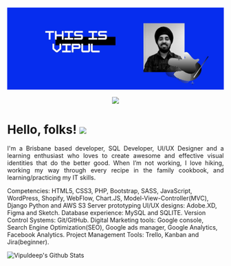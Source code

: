 [![Social banner for Vipuldeep](https://github.com/Vipuldeep/Vipuldeep/blob/master/assest/thisisvipul.jpg)](https://thisisvipul.com)

<!--
**Vipuldeep/Vipuldeep** is a ✨ _special_ ✨ repository because its `README.md` (this file) appears on your GitHub profile.
-->

<p align='center'>
<a href="https://www.linkedin.com/in/vipuldeepsinghgulati/"><img height="30" src="https://github.com/stephenajulu/WaylonWalker/blob/main/icon/linkedin.png?raw=true"></a>
</p>

# Hello, folks! <img src="https://raw.githubusercontent.com/MartinHeinz/MartinHeinz/master/wave.gif" width="30px">
<p align="justify">I'm a Brisbane based developer, SQL Developer, UI/UX Designer and a learning enthusiast who loves to create awesome and effective visual identities that do the better good.
When I’m not working, I love hiking, working my way through every recipe in the family cookbook, and learning/practicing my IT skills.

Competencies:  HTML5, CSS3, PHP, Bootstrap, SASS, JavaScript, WordPress, Shopify, WebFlow, Chart.JS, Model-View-Controller(MVC), Django Python and AWS S3 Server 
prototyping UI/UX designs: Adobe.XD, Figma and Sketch.
Database experience: MySQL and SQLITE.
Version Control Systems: Git/GitHub.
Digital Marketing tools: Google console, Search Engine Optimization(SEO), Google ads manager, Google Analytics, Facebook Analytics.
Project Management Tools: Trello, Kanban and Jira(beginner). </p>



![Vipuldeep's Github Stats](https://github-readme-stats.vercel.app/api?username=Vipuldeep&show_icons=true&theme=radical)
